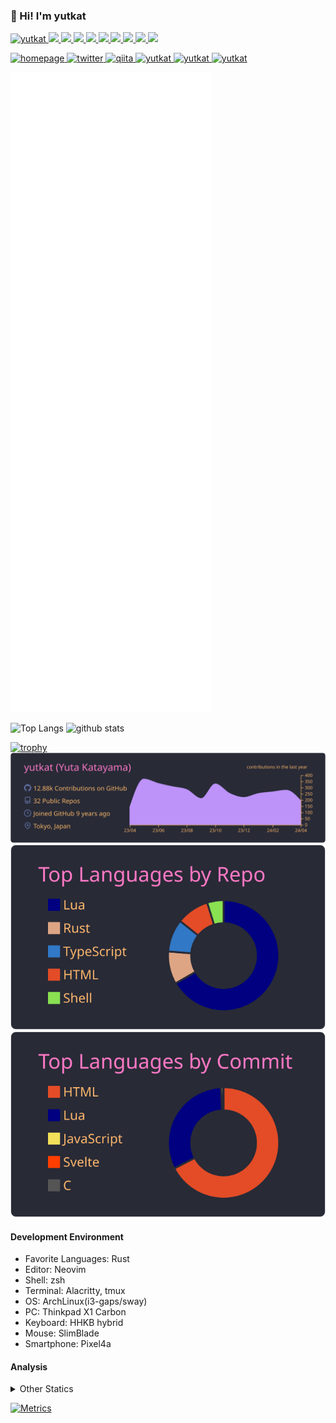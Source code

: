 ### 👋 Hi! I'm yutkat

<p align="left"> 
  <a href="https://github.com/yutkat/yutkat/">
    <img src="https://komarev.com/ghpvc/?username=yutkat" alt="yutkat" />
  </a>
  <a href="http://twitter.com/yutkat">
    <img height="20" src="https://img.shields.io/twitter/follow/yutkat?label=Twitter&logo=twitter&style=flat" />
  </a>
  <a href="https://github.com/yutkat">
    <img height="20" src="https://img.shields.io/github/followers/yutkat?label=follow&logo=github&style=flat" />
  </a>
  <a href="https://www.reddit.com/user/yutkat">
    <img height="20" src="https://img.shields.io/reddit/user-karma/combined/yutkat?label=Reddit&logo=reddit&style=flat" />
  </a>
  <a href="https://stackoverflow.com/users/5720201/yutkat">
    <img height="20" src="https://img.shields.io/stackexchange/stackoverflow/r/5720201?label=StackOverflow&logo=stack-overflow&style=flat" />
  </a>
  <a href="https://zenn.dev/yutakatay">
    <img height="20" src="https://zenn.badge.nikaera.com/s/yutakatay/likes" />
  </a>
  <a href="https://zenn.dev/yutakatay">
    <img height="20" src="https://zenn.badge.nikaera.com/s/yutakatay/followers" />
  </a>
  <a href="https://zenn.dev/yutakatay">
    <img height="20" src="https://zenn.badge.nikaera.com/s/yutakatay/articles" />
  </a>
  <a href="http://qiita.com/yutkat">
    <img height="20" src="https://qiita-badge.apiapi.app/s/yutkat/posts.svg" />
  </a>
  <a href="http://qiita.com/yutkat">
    <img height="20" src="https://qiita-badge.apiapi.app/s/yutkat/contributions.svg" />
  </a>
</p>

<p align="left"> 
  <a href="https://yutkat.github.io/">
    <img alt="homepage" width="30px" src="https://simpleicons.org/icons/homeassistantcommunitystore.svg" />
  </a>
  <a href="https://twitter.com/yutkat">
    <img alt="twitter" width="30px" src="https://simpleicons.org/icons/twitter.svg" />
  </a>
  <a href="https://qiita.com/yutkat">
    <img alt="qiita" width="30px" src="https://simpleicons.org/icons/qiita.svg" />
  </a>
  <a href="https://dev.to/yutkat" target="blank">
    <img src="https://cdn.jsdelivr.net/npm/simple-icons@3.0.1/icons/dev-dot-to.svg" alt="yutkat" height="30" width="30" />
  </a>
  <a href="https://stackoverflow.com/users/yutkat" target="blank">
    <img src="https://cdn.jsdelivr.net/npm/simple-icons@3.0.1/icons/stackoverflow.svg" alt="yutkat" height="30" width="30" />
  </a>
  <a href="https://www.quora.com/profile/Yutkat" target="blank">
    <img src="https://simpleicons.org/icons/quora.svg" alt="yutkat" height="30" width="30" />
  </a>
</p>

<!-- ![Metrics](https://metrics.lecoq.io/yutkat) -->
![Metrics](https://github.com/yutkat/yutkat/blob/main/github-metrics.svg)

<p align="left"> 
  <img alt="Top Langs" height="150px" src="https://github-readme-stats.vercel.app/api/top-langs/?username=yutkat&layout=compact&count_private=true&show_icons=true&show_icons=true&theme=onedark" />
  <img alt="github stats" height="150px" src="https://github-readme-stats.vercel.app/api?username=yutkat&count_private=true&show_icons=true&show_icons=true&theme=onedark" />
</p>

[![trophy](https://github-profile-trophy.vercel.app/?username=yutkat&theme=gruvbox)](https://github.com/ryo-ma/github-profile-trophy)
[![](https://raw.githubusercontent.com/yutkat/yutkat/master/profile-summary-card-output/dracula/0-profile-details.svg)](https://github.com/vn7n24fzkq/github-profile-summary-cards)
[![](https://raw.githubusercontent.com/yutkat/yutkat/master/profile-summary-card-output/dracula/1-repos-per-language.svg)](https://github.com/vn7n24fzkq/github-profile-summary-cards)
[![](https://raw.githubusercontent.com/yutkat/yutkat/master/profile-summary-card-output/dracula/2-most-commit-language.svg)](https://github.com/vn7n24fzkq/github-profile-summary-cards)

#### Development Environment

- Favorite Languages: Rust
- Editor: Neovim
- Shell: zsh
- Terminal: Alacritty, tmux
- OS: ArchLinux(i3-gaps/sway)
- PC: Thinkpad X1 Carbon
- Keyboard: HHKB hybrid
- Mouse: SlimBlade
- Smartphone: Pixel4a

#### Analysis

<!-- <img height="150" src="https://github.com/yutkat/yutkat/blob/master/images/stat.svg" alt="Alternative Text"/> -->

<details>
  <summary>Other Statics</summary>
  <!--START_SECTION:waka-->
**🐱 My GitHub Data** 

> 🏆 1,949 Contributions in the Year 2021
 > 
> 📦 18.2 kB Used in GitHub's Storage 
 > 
> 🚫 Not Opted to Hire
 > 
> 📜 47 Public Repositories 
 > 
> 🔑 1 Private Repository 
 > 
**I'm an Early 🐤** 

```text
🌞 Morning    37 commits     █████░░░░░░░░░░░░░░░░░░░░   22.02% 
🌆 Daytime    78 commits     ███████████░░░░░░░░░░░░░░   46.43% 
🌃 Evening    37 commits     █████░░░░░░░░░░░░░░░░░░░░   22.02% 
🌙 Night      16 commits     ██░░░░░░░░░░░░░░░░░░░░░░░   9.52%

```
📅 **I'm Most Productive on Wednesday** 

```text
Monday       8 commits      █░░░░░░░░░░░░░░░░░░░░░░░░   4.76% 
Tuesday      20 commits     ███░░░░░░░░░░░░░░░░░░░░░░   11.9% 
Wednesday    64 commits     █████████░░░░░░░░░░░░░░░░   38.1% 
Thursday     19 commits     ██░░░░░░░░░░░░░░░░░░░░░░░   11.31% 
Friday       27 commits     ████░░░░░░░░░░░░░░░░░░░░░   16.07% 
Saturday     14 commits     ██░░░░░░░░░░░░░░░░░░░░░░░   8.33% 
Sunday       16 commits     ██░░░░░░░░░░░░░░░░░░░░░░░   9.52%

```


📊 **This Week I Spent My Time On** 

```text
⌚︎ Time Zone: Asia/Tokyo

💬 Programming Languages: 
Other                    51 hrs 50 mins      ████████████████████████░   97.92% 
Lua                      26 mins             ░░░░░░░░░░░░░░░░░░░░░░░░░   0.83% 
Markdown                 18 mins             ░░░░░░░░░░░░░░░░░░░░░░░░░   0.59% 
Text                     11 mins             ░░░░░░░░░░░░░░░░░░░░░░░░░   0.37% 
TypeScript               4 mins              ░░░░░░░░░░░░░░░░░░░░░░░░░   0.15%

🔥 Editors: 
Browser                  51 hrs 50 mins      ████████████████████████░   97.94% 
Neovim                   1 hr 5 mins         ░░░░░░░░░░░░░░░░░░░░░░░░░   2.06%

💻 Operating System: 
Linux                    52 hrs 56 mins      █████████████████████████   100.0%

```

**I Mostly Code in Vim script** 

```text
Vim script               8 repos             ████████████░░░░░░░░░░░░░   50.0% 
Shell                    3 repos             ████░░░░░░░░░░░░░░░░░░░░░   18.75% 
Rust                     2 repos             ███░░░░░░░░░░░░░░░░░░░░░░   12.5% 
TypeScript               2 repos             ███░░░░░░░░░░░░░░░░░░░░░░   12.5% 
AutoHotkey               1 repo              █░░░░░░░░░░░░░░░░░░░░░░░░   6.25%

```


**Timeline**

![Chart not found](https://raw.githubusercontent.com/yutkat/yutkat/main/charts/bar_graph.png) 


 Last Updated on 05/12/2021
<!--END_SECTION:waka-->
</details>


[![Metrics](https://github.com/yutkat/yutkat/actions/workflows/main.yml/badge.svg)](https://github.com/yutkat/yutkat/actions/workflows/main.yml)

